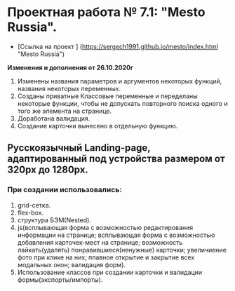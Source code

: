 # Проектная работа № 7.1: "Mesto Russia".

* [Ссылка на проект ] (https://sergech1991.github.io/mesto/index.html "Mesto Russia")

**Изменения и дополнения от 26.10.2020г**
1. Изменены названия параметров и аргументов некоторых функций, названия некоторых переменных.
2. Созданы приватные Классовые переменные и переделаны некоторые функции, чтобы не допускать повторного поиска одного и того же элемента на странице.
3. Доработана валидация.
4. Создание карточки вынесено в отдельную функцию.

## Русскоязычный Landing-page, адаптированный под устройства размером от 320px до 1280px.

### При создании использовались:
1. grid-сетка.
2. flex-box.
3. структура БЭМ(Nested).
4. js(всплывающая форма с возможностью редактирования информации на странице; всплывающая форма с возможностью добавления карточек-мест на странице;
возможность лайкать(удалять) понравившиеся(ненужные) карточки; увеличиение фото при клике на них; плавное открытие и закрытие всех модальных окон; валидация форм).
5. Использование классов при создании карточки и валидации формы(экспорты/импорты).

